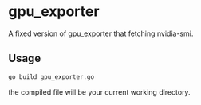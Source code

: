 # gpu_exporter
A fixed version of gpu_exporter that fetching nvidia-smi.

## Usage
```bash
go build gpu_exporter.go
```

the compiled file will be your current working directory.

